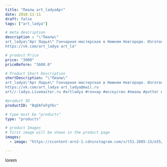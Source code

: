 ```yaml
---
title: "Пиалы art_ladyaАрт"
date: 2018-11-11
draft: false
tags: ["art_ladya"]

# meta description
description : "\"Пиалы\" 
art_ladya\"Арт Ладья\" Гончарная мастерская в Нижнем Новгороде. Изготовление керамики и мастер//-классы по обучению. 
https://vk.com/art_ladya art_la"

# product Price
price: "3000"
priceBefore: "3600.0"

# Product Short Description
shortDescription: "\"Пиалы\" 
art_ladya\"Арт Ладья\" Гончарная мастерская в Нижнем Новгороде. Изготовление керамики и мастер//-классы по обучению. 
https://vk.com/art_ladya art_ladya@mail.ru 
art//-ladya.Livemaster.ru #artladya #гончар #исскуство #пиалы #potter #керамикаручнаяработа #denseforest #керамиканазаказ #handmade #bowls #керамика #гончарнаяпосуда #эксклюзивнаякерамика #dishes #decor #ceramicar #mug #claygoods #teabowls #earthenware #ceramic #design #beauty #magic #restaurant #ceramicart #tea #glass #clay #авторскаякерамика"

#product ID
productID: "BqDAfeFgY6c"

# type must be "products"
type: "products"

# product Images
# first image will be shown in the product page
images:
  - image: "https://scontent-arn2-1.cdninstagram.com/v/t51.2885-15/e35/44200873_963111767214219_6701577748368318452_n.jpg?se=7&tp=1&_nc_ht=scontent-arn2-1.cdninstagram.com&_nc_cat=103&_nc_ohc=7SSaWoBo0EwAX_CgoGr&ccb=7-4&oh=4dae682e38d97602eef526e07f63d263&oe=6085DBC8&_nc_sid=86f79a&ig_cache_key=MTkxMDM3MjgyOTU0MzYzMjU0MA%3D%3D.2-ccb7-4"

---
```

lorem
